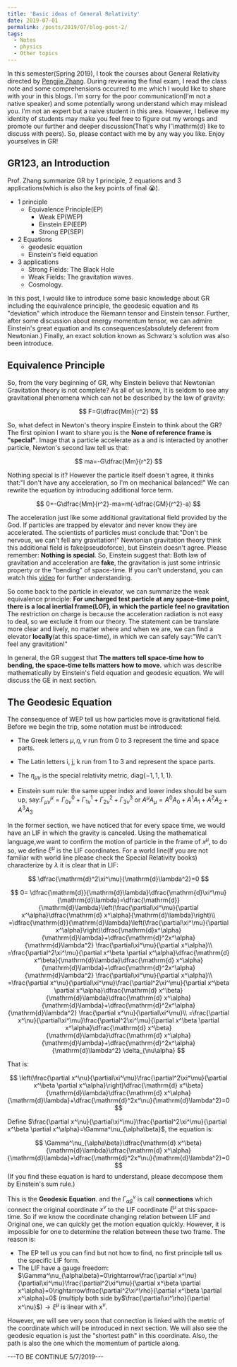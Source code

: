 ```yaml
---
title: 'Basic ideas of General Relativity'
date: 2019-07-01
permalink: /posts/2019/07/blog-post-2/
tags:
  - Notes
  - physics
  - Other topics
---
```


In this semester(Spring 2019), I took the courses about General Relativity directed by [Pengjie Zhang](https://www.physics.sjtu.edu.cn/zhangpj). During reviewing the final exam, I read the class note and some comprehensions occurred to me which I would like to share with your in this blogs. I'm sorry for the poor communication(I'm not a native speaker) and some potentially wrong understand which may mislead you. I'm not an expert but a naive student in this area. However, I believe my identity of students may make you feel free to figure out my wrongs and promote our further and deeper discussion(That's why I'\mathrm{d} like to discuss with peers). So, please contact with me by any way you like. Enjoy yourselves in GR!

## GR123, an Introduction
Prof. Zhang summarize GR by 1 principle, 2 equations and 3 applications(which is also the key points of final :sob:).
+ 1 principle
  + Equivalence Principle(EP)
    + Weak EP(WEP)
    + Einstein EP(EEP)
    + Strong EP(SEP)
+ 2 Equations
  +  geodesic equation
  +  Einstein's field equation
+ 3 applications
  + Strong Fields: The Black Hole
  + Weak Fields: The gravitation waves.
  + Cosmology.

In this post, I would like to introduce some basic knowledge about GR including the equivalence principle, the geodesic equation and its "deviation" which introduce the Riemann tensor and Einstein tensor. Further, after some discussion about energy momentum tensor, we can admire Einstein's great equation and its consequences(absolutely deferent from Newtonian.) Finally, an exact solution known as Schwarz's solution was also been introduce.

## Equivalence Principle
So, from the very beginning of GR, why Einstein believe that Newtonian Gravitation theory is not complete? As all of us know, It is seldom to see any gravitational phenomena which can not be described by the law of gravity:

$$
F=G\dfrac{Mm}{r^2}
$$

So, what defect in Newton's theory inspire Einstein to think about the GR? The first opinion I want to share you is the **None of reference frame is "special"**. Image that a particle accelerate as a and is interacted by another particle, Newton's second law tell us that:

$$
ma=-G\dfrac{Mm}{r^2}
$$

Nothing special is it? However the particle itself doesn't agree, it thinks that:"I don't have any acceleration, so I'm on mechanical balanced!" We can rewrite the equation by introducing additional force term.

$$
0=-G\dfrac{Mm}{r^2}-ma=m(-\dfrac{GM}{r^2}-a)
$$

The acceleration just like some additional gravitational field provided by the God. If particles are trapped by elevator and never know they are accelerated. The scientists of particles must conclude that:"Don't be nervous, we can't fell any gravitation!" Newtonian gravitation theory think this additional field is fake(pseudoforce), but Einstein doesn't agree. Please remember: **Nothing is special**. So, Einstein suggest that: Both law of gravitation and acceleration are **fake**, the gravitation is just some intrinsic property or the "bending" of space-time. If you can't understand, you can watch this [video](https://www.youtube.com/watch?v=MTY1Kje0yLg&t=428s) for further understanding.

So come back to the particle in elevator, we can summarize the weak equivalence principle: **For uncharged test particle at any space-time point, there is a local inertial frame(LOF), in which the particle feel no gravitation** The restriction on charge is because the acceleration radiation is not easy to deal, so we exclude it from our theory. The statement can be translate more clear and lively, no matter where and when we are, we can find a elevator **locally**(at this space-time), in which we can safely say:"We can't feel any gravitation!"

In general, the GR suggest that **The matters tell space-time how to bending, the space-time tells matters how to move.** which was describe mathematically by Einstein's field equation and geodesic equation. We will discuss the GE in next section.

## The Geodesic Equation
The consequence of WEP tell us how particles move is gravitational field. Before we begin the trip, some notation must be introduced:

+ The Greek letters $\mu, \eta, \nu$ run from 0 to 3 represent the time and space parts. 

+ The Latin letters i, j, k run from 1 to 3 and represent the space parts.

+ The $\eta_{\mu\nu}$ is the special relativity metric, $\mathrm{diag}\{-1,1,1,1\}$.

+ Einstein sum rule: the same upper index and lower index should be sum up, say:$\Gamma^\mu_{\mu\nu}=\Gamma^0_{0\nu}+\Gamma^1_{1\nu}+\Gamma^2_{2\nu}+\Gamma^3_{3\nu}$ or $A^\mu A_{\mu}=A^0 A_{0}+A^1 A_{1}+A^2 A_{2}+A^3 A_{3}$

In the former section, we have noticed that for every space time, we would have an LIF in which the gravity is canceled. Using the mathematical language,we want to confirm the motion of particle in the frame of $x^\mu$, to do so, we define $\xi^\mu$ is the LIF coordinates. For a world line(If you are not familiar with world line please check the Special Relativity books) characterize by $\lambda$ it is clear that in LIF:

$$
\dfrac{\mathrm{d}^2\xi^\mu}{\mathrm{d}\lambda^2}=0
$$

$$
0= \dfrac{\mathrm{d}}{\mathrm{d}\lambda}\dfrac{\mathrm{d}\xi^\mu}{\mathrm{d}\lambda}=\dfrac{\mathrm{d}}{\mathrm{d}\lambda}\left(\frac{\partial\xi^\mu}{\partial x^\alpha}\dfrac{\mathrm{d} x^\alpha}{\mathrm{d}\lambda}\right)\\
=\dfrac{\mathrm{d}}{\mathrm{d}\lambda}\left(\frac{\partial\xi^\mu}{\partial x^\alpha}\right)\dfrac{\mathrm{d}x^\alpha}{\mathrm{d}\lambda}+\dfrac{\mathrm{d}^2x^\alpha}{\mathrm{d}\lambda^2} \frac{\partial\xi^\mu}{\partial x^\alpha}\\
=\frac{\partial^2\xi^\mu}{\partial x^\beta \partial x^\alpha}\dfrac{\mathrm{d} x^\beta}{\mathrm{d}\lambda}\dfrac{\mathrm{d} x^\alpha}{\mathrm{d}\lambda}+\dfrac{\mathrm{d}^2x^\alpha}{\mathrm{d}\lambda^2} \frac{\partial\xi^\mu}{\partial x^\alpha}\\
=\frac{\partial x^\nu}{\partial\xi^\mu}\frac{\partial^2\xi^\mu}{\partial x^\beta \partial x^\alpha}\dfrac{\mathrm{d} x^\beta}{\mathrm{d}\lambda}\dfrac{\mathrm{d} x^\alpha}{\mathrm{d}\lambda}+\dfrac{\mathrm{d}^2x^\alpha}{\mathrm{d}\lambda^2} \frac{\partial x^\nu}{\partial\xi^\mu}\\
=\frac{\partial x^\nu}{\partial\xi^\mu}\frac{\partial^2\xi^\mu}{\partial x^\beta \partial x^\alpha}\dfrac{\mathrm{d} x^\beta}{\mathrm{d}\lambda}\dfrac{\mathrm{d} x^\alpha}{\mathrm{d}\lambda}+\dfrac{\mathrm{d}^2x^\alpha}{\mathrm{d}\lambda^2} \delta_{\nu\alpha}
$$

That is:

$$
\left(\frac{\partial x^\nu}{\partial\xi^\mu}\frac{\partial^2\xi^\mu}{\partial x^\beta \partial x^\alpha}\right)\dfrac{\mathrm{d} x^\beta}{\mathrm{d}\lambda}\dfrac{\mathrm{d} x^\alpha}{\mathrm{d}\lambda}+\dfrac{\mathrm{d}^2x^\nu}{\mathrm{d}\lambda^2}=0
$$

Define $\frac{\partial x^\nu}{\partial\xi^\mu}\frac{\partial^2\xi^\mu}{\partial x^\beta \partial x^\alpha}=\Gamma^\nu_{\alpha\beta}$, the equation is:

$$
\Gamma^\nu_{\alpha\beta}\dfrac{\mathrm{d} x^\beta}{\mathrm{d}\lambda}\dfrac{\mathrm{d} x^\alpha}{\mathrm{d}\lambda}+\dfrac{\mathrm{d}^2x^\nu}{\mathrm{d}\lambda^2}=0
$$
(If you find these equation is hard to understand, please decompose them by Einstein's sum rule.)

This is the **Geodesic Equation**. and the $\Gamma^\nu_{\alpha\beta}$ is call **connections** which connect the original coordinate $x^\nu$ to the LIF coordinate $\xi^\mu$ at this space-time. So if we know the coordinate changing relation between LIF and Original one, we can quickly get the motion equation quickly. However, it is impossible for one to determine the relation between these two frame. The reason is:

+ The EP tell us you can find but not how to find, no first principle tell us the specific LIF form.
+ The LIF have a gauge freedom: $\Gamma^\nu_{\alpha\beta}=0\rightarrow\frac{\partial x^\nu}{\partial\xi^\mu}\frac{\partial^2\xi^\mu}{\partial x^\beta \partial x^\alpha}=0\rightarrow\frac{\partial^2\xi^\rho}{\partial x^\beta \partial x^\alpha}=0$ (multiply both side by$\frac{\partial\xi^\rho}{\partial x^\nu}$)$\rightarrow\xi^\mu$ is linear with $x^\nu$.

However, we will see very soon that connection is linked with the metric of the coordinate which will be introduced in next section. We will also see the geodesic equation is just the "shortest path" in this coordinate. Also, the path is also the one which the momentum of particle along.

---TO BE CONTINUE 5/7/2019---